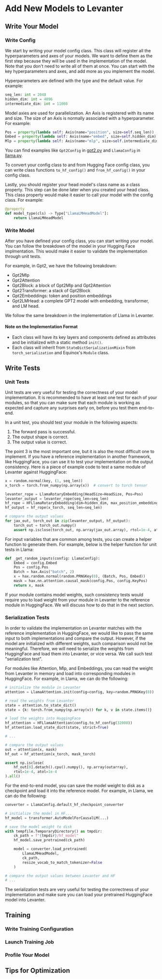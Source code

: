 # Add New Models to Levanter

## Write Your Model
### Write Config
We start by writing your model config class. 
This class will register all the hyperparameters and axes of your models. We want to define them as the first step because they will be used in the implementation of the model. 
Note that you don't need to write all of them at once. You can start with the key hyperparameters and axes, and add more as you implement the model.

Hyperparameters are defined with the type and the default value. For example:

```python
seq_len: int = 2048
hidden_dim: int = 4096
intermediate_dim: int = 11008
```

Model axies are used for parallelization. An Axis is registered with its name and size. The size of an Axis is normally associated with a hyperparameter. For example:

```python
Pos = property(lambda self: Axis(name="position", size=self.seq_len))
Embed = property(lambda self: Axis(name="embed", size=self.hidden_dim))
Mlp = property(lambda self: Axis(name="mlp", size=self.intermediate_dim))
```

You can find examples like `Gpt2Config` in [gpt2.py](TODO) and `LlamaConfig` in [llama.py](TODO).

To convert your config class to and from Hugging Face config class, you can write class functions `to_hf_config()` and `from_hf_config()` in your config class.

Lastly, you should register your head model's class name as a class property. 
This step can be done later when you created your head class. 
This class property would make it easier to call your model with the config class. For example:

```python
@property
def model_type(cls) -> Type["LlamaLMHeadModel"]:
    return LlamaLMHeadModel
```

### Write Model
After you have defined your config class, you can start writing your model.
You can follow the breakdown of the model in your Hugging Face implmentation. This would make it easier to validate the implementation through unit tests. 

For example, in Gpt2, we have the following breakdown:
- Gpt2Mlp
- Gpt2Attention
- Gpt2Block: a block of Gpt2Mlp and Gpt2Attention
- Gpt2Transformer: a stack of Gpt2Block
- Gpt2Embeddings: token and position embeddings
- Gpt2LMHead: a complete GPT2 model with embedding, transformer, and LM head. 

We follow the same breakdown in the implementation of Llama in Levanter. 

#### Note on the Implementation Format
- Each class will have its key layers and components defined as attributes and be initialized with a static method `init()`.
- Each class will inherit from `StateDictSerializationMixin` from `torch_serialization` and Equinox's `Module` class.

## Write Tests
### Unit Tests
Unit tests are very useful for testing the correctness of your model implementation. 
It is recommended to have at least one test for each of your modules, so that you can make sure that each module is working as expected and capture any surprises early on, before you test them end-to-end. 

In a unit test, you should test your module in the following aspects:
1. The forward pass is successful.
2. The output shape is correct.
3. The output value is correct.

The point 3 is the most important one, but it is also the most difficult one to implement. If you have a reference implementation in another framework, like HuggingFace, you can use it to test your implementation on the output consistency.
Here is a piece of example code to test a same module of Levanter against HuggingFace:

```python
x = random.normal(key, (1, seq_len))
x_torch = torch.from_numpy(np.array(x))  # convert to torch tensor

levanter_rope = LlamaRotaryEmbedding(HeadSize=HeadSize, Pos=Pos)
levanter_output = levanter_rope(seq_len=seq_len)
hf_rope = HFLlamaRotaryEmbedding(dim=hidden_dim, max_position_embeddings=seq_len, device="cpu")
hf_output = hf_rope(x_torch, seq_len=seq_len)

# compare the output values
for jax_out, torch_out in zip(levanter_output, hf_output):
    torch_out = torch_out.numpy()
    assert np.isclose(torch_out, np.array(jax_out.array), rtol=1e-4, atol=1e-4).all(), f"{torch_out} != {jax_out}"
```

For input variables that are common among tests, you can create a helper function to generate them. 
For example, below is the helper function for unit tests in Llama:

```python
def _get_random_inputs(config: LlamaConfig):
    Embed = config.Embed
    Pos = config.Pos
    Batch = hax.Axis("batch", 2)
    x = hax.random.normal(random.PRNGKey(0), (Batch, Pos, Embed))
    mask = hax.nn.attention.causal_mask(config.Pos, config.KeyPos)
    return x, mask
```

If your module contains model weights, such consistency tests would require you to load weight from your module in Levanter to the reference module in HuggingFace. We will discuss how to do that in the next section.

### Serialization Tests

In order to validate the implementation on Levanter matches with the reference implementation in HuggingFace, we would like to pass the same input to both implementations and compare the output.
However, if the model are initialized with different weights, such comparison would not be meaningful. Therefore, we will need to serialize the weights from HuggingFace and load them into Levanter, or vice versa. We call such test "serialization test".

For modules like Attention, Mlp, and Embeddings, you can read the weight from Levanter in memory and load into corresponding modules in HuggingFace. For example, in Llama, we can do the following:

```python
# initialize the module in Levanter
attention = LlamaAttention.init(config=config, key=random.PRNGKey(0))

# read the weights from Levanter
state = attention.to_state_dict()
state = {k: torch.from_numpy(np.array(v)) for k, v in state.items()}

# load the weights into HuggingFace
hf_attention = HFLlamaAttention(config.to_hf_config(32000))
hf_attention.load_state_dict(state, strict=True)

# ...

# compare the output values
out = attention(x, mask)
hf_out = hf_attention(x_torch, mask_torch)

assert np.isclose(
    hf_out[0].detach().cpu().numpy(), np.array(outarray), 
    rtol=1e-4, atol=1e-4
).all()
```

For the end-to-end model, you can save the model weight to disk as a checkpoint and load it into the reference model. For example, in Llama, we can do the following:

```python
converter = LlamaConfig.default_hf_checkpoint_converter

# initialize the model in HF...
hf_model = transformer.AutoModelForCausalLM(...)

# save the model weight to disk
with tempfile.TemporaryDirectory() as tmpdir:
    ck_path = f"{tmpdir}/hf_model"
    hf_model.save_pretrained(ck_path)

    model = converter.load_pretrained(
        LlamaLMHeadModel, 
        ck_path, 
        resize_vocab_to_match_tokenizer=False
    )

# compare the output values between Levanter and HF
# ...
```

The serialization tests are very useful for testing the correctness of your implementation and make sure you can load your pretrained HuggingFace model into Levanter.

## Training
### Write Training Configuration

### Launch Training Job

### Profile Your Model

## Tips for Optimization
